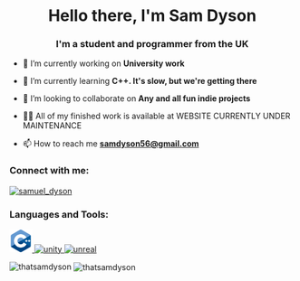 <h1 align="center">Hello there, I'm Sam Dyson</h1>
<h3 align="center">I'm a student and programmer from the UK</h3>

- 🔭 I’m currently working on **University work**

- 🌱 I’m currently learning **C++. It's slow, but we're getting there**

- 👯 I’m looking to collaborate on **Any and all fun indie projects**

- 👨‍💻 All of my finished work is available at WEBSITE CURRENTLY UNDER MAINTENANCE

- 📫 How to reach me **samdyson56@gmail.com**

<h3 align="left">Connect with me:</h3>
<p align="left">
<a href="https://twitter.com/samuel_dyson" target="blank"><img align="center" src="https://raw.githubusercontent.com/rahuldkjain/github-profile-readme-generator/master/src/images/icons/Social/twitter.svg" alt="samuel_dyson" height="30" width="40" /></a>
</p>

<h3 align="left">Languages and Tools:</h3>
<p align="left"> <a href="https://www.w3schools.com/cpp/" target="_blank" rel="noreferrer"> <img src="https://raw.githubusercontent.com/devicons/devicon/master/icons/cplusplus/cplusplus-original.svg" alt="cplusplus" width="40" height="40"/> </a> <a href="https://unity.com/" target="_blank" rel="noreferrer"> <img src="https://www.vectorlogo.zone/logos/unity3d/unity3d-icon.svg" alt="unity" width="40" height="40"/> </a> <a href="https://unrealengine.com/" target="_blank" rel="noreferrer"> <img src="https://raw.githubusercontent.com/kenangundogan/fontisto/036b7eca71aab1bef8e6a0518f7329f13ed62f6b/icons/svg/brand/unreal-engine.svg" alt="unreal" width="40" height="40"/> </a> </p>

<p><img align="left" src="https://github-readme-stats.vercel.app/api/top-langs?username=thatsamdyson&show_icons=true&locale=en&layout=compact" alt="thatsamdyson" /></p>

<p>&nbsp;<img align="center" src="https://github-readme-stats.vercel.app/api?username=thatsamdyson&show_icons=true&locale=en" alt="thatsamdyson" /></p>

